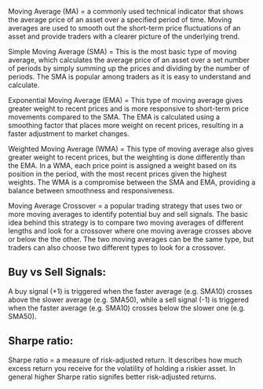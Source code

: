 Moving Average (MA) =  a commonly used technical indicator that shows the average price of an asset over a specified period of time. Moving averages are used to smooth out the short-term price fluctuations of an asset and provide traders with a clearer picture of the underlying trend.   

Simple Moving Average (SMA) = This is the most basic type of moving average, which calculates the average price of an asset over a set number of periods by simply summing up the prices and dividing by the number of periods. The SMA is popular among traders as it is easy to understand and calculate.  

Exponential Moving Average (EMA) = This type of moving average gives greater weight to recent prices and is more responsive to short-term price movements compared to the SMA. The EMA is calculated using a smoothing factor that places more weight on recent prices, resulting in a faster adjustment to market changes.  

Weighted Moving Average (WMA) = This type of moving average also gives greater weight to recent prices, but the weighting is done differently than the EMA. In a WMA, each price point is assigned a weight based on its position in the period, with the most recent prices given the highest weights. The WMA is a compromise between the SMA and EMA, providing a balance between smoothness and responsiveness.  

Moving Average Crossover = a popular trading strategy that uses two or more moving averages to identify potential buy and sell signals. The basic idea behind this strategy is to compare two moving averages of different lengths and look for a crossover where one moving average crosses above or below the the other. The two moving averages can be the same type, but traders can also choose two different types to look for a crossover.
## Buy vs Sell Signals:

A buy signal (+1) is triggered when the faster average (e.g. SMA10) crosses above the slower average (e.g. SMA50), while a sell signal (-1) is triggered when the faster average (e.g. SMA10) crosses below the slower one (e.g. SMA50).

## Sharpe ratio:

Sharpe ratio = a measure of risk-adjusted return. It describes how much excess return you receive for the volatility of holding a riskier asset. In general higher Sharpe ratio signifes better risk-adjusted returns.
